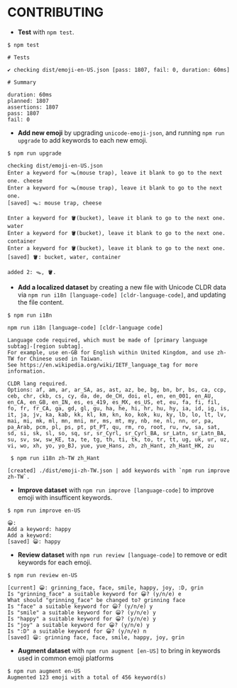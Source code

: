 # CONTRIBUTING

- **Test** with `npm test`.

```
$ npm test

# Tests

✔ checking dist/emoji-en-US.json [pass: 1807, fail: 0, duration: 60ms]

# Summary

duration: 60ms
planned: 1807
assertions: 1807
pass: 1807
fail: 0
```

- **Add new emoji** by upgrading `unicode-emoji-json`, and running `npm run upgrade` to add keywords to each new emoji.

```
$ npm run upgrade

checking dist/emoji-en-US.json
Enter a keyword for 🪤(mouse trap), leave it blank to go to the next one. cheese
Enter a keyword for 🪤(mouse trap), leave it blank to go to the next one. 
[saved] 🪤: mouse trap, cheese

Enter a keyword for 🪣(bucket), leave it blank to go to the next one. water
Enter a keyword for 🪣(bucket), leave it blank to go to the next one. container
Enter a keyword for 🪣(bucket), leave it blank to go to the next one. 
[saved] 🪣: bucket, water, container

added 2: 🪤, 🪣.
```

- **Add a localized dataset** by creating a new file with Unicode CLDR data via `npm run i18n [language-code] [cldr-language-code]`, and updating the file content.

```
$ npm run i18n

npm run i18n [language-code] [cldr-language code]

Language code required, which must be made of [primary language subtag]-[region subtag].
For example, use en-GB for English within United Kingdom, and use zh-TW for Chinese used in Taiwan.
See https://en.wikipedia.org/wiki/IETF_language_tag for more information.

CLDR lang required.
Options: af, am, ar, ar_SA, as, ast, az, be, bg, bn, br, bs, ca, ccp, ceb, chr, ckb, cs, cy, da, de, de_CH, doi, el, en, en_001, en_AU, en_CA, en_GB, en_IN, es, es_419, es_MX, es_US, et, eu, fa, fi, fil, fo, fr, fr_CA, ga, gd, gl, gu, ha, he, hi, hr, hu, hy, ia, id, ig, is, it, ja, jv, ka, kab, kk, kl, km, kn, ko, kok, ku, ky, lb, lo, lt, lv, mai, mi, mk, ml, mn, mni, mr, ms, mt, my, nb, ne, nl, nn, or, pa, pa_Arab, pcm, pl, ps, pt, pt_PT, qu, rm, ro, root, ru, rw, sa, sat, sd, si, sk, sl, so, sq, sr, sr_Cyrl, sr_Cyrl_BA, sr_Latn, sr_Latn_BA, su, sv, sw, sw_KE, ta, te, tg, th, ti, tk, to, tr, tt, ug, uk, ur, uz, vi, wo, xh, yo, yo_BJ, yue, yue_Hans, zh, zh_Hant, zh_Hant_HK, zu
```

```
 $ npm run i18n zh-TW zh_Hant

[created] ./dist/emoji-zh-TW.json | add keywords with `npm run improve zh-TW`.
```

- **Improve dataset** with `npm run improve [language-code]` to improve emoji with insufficent keywords.

```
$ npm run improve en-US

😀: 
Add a keyword: happy
Add a keyword: 
[saved] 😀: happy
```

- **Review dataset** with `npm run review [language-code]` to remove or edit keywords for each emoji.

```
$ npm run review en-US

[current] 😀: grinning_face, face, smile, happy, joy, :D, grin
Is "grinning_face" a suitable keyword for 😀? (y/n/e) e
What should "grinning_face" be changed to? grinning face
Is "face" a suitable keyword for 😀? (y/n/e) y
Is "smile" a suitable keyword for 😀? (y/n/e) y
Is "happy" a suitable keyword for 😀? (y/n/e) y
Is "joy" a suitable keyword for 😀? (y/n/e) y
Is ":D" a suitable keyword for 😀? (y/n/e) n
[saved] 😀: grinning face, face, smile, happy, joy, grin
```

- **Augment dataset** with `npm run augment [en-US]` to bring in keywords used in common emoji platforms

```
$ npm run augment en-US
Augmented 123 emoji with a total of 456 keyword(s)
```
